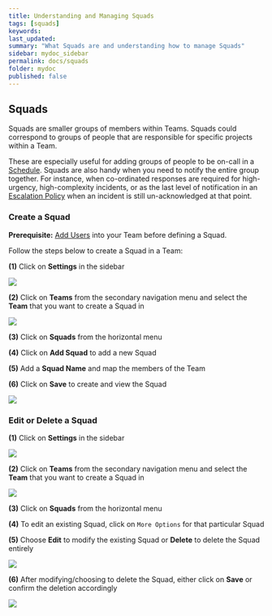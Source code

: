 ```yaml
---
title: Understanding and Managing Squads
tags: [squads]
keywords: 
last_updated: 
summary: "What Squads are and understanding how to manage Squads"
sidebar: mydoc_sidebar
permalink: docs/squads
folder: mydoc
published: false
---
```


## Squads

Squads are smaller groups of members within Teams. Squads could correspond to groups of people that are responsible for specific projects within a Team.

These are especially useful for adding groups of people to be on-call in a [Schedule](https://support.squadcast.com/docs/schedules). Squads are also handy when you need to notify the entire group together. For instance, when co-ordinated responses are required for high-urgency, high-complexity incidents, or as the last level of notification in an [Escalation Policy](https://support.squadcast.com/docs/escalation-policies) when an incident is still un-acknowledged at that point.

### Create a Squad

**Prerequisite:**
[Add Users](add-users) into your Team before defining a Squad.

Follow the steps below to create a Squad in a Team:

**(1)** Click on **Settings** in the sidebar

![](images/add_and_delete_users_1.png)

**(2)** Click on **Teams** from the secondary navigation menu and select the **Team** that you want to create a Squad in

![](images/add_and_delete_teams_1.png)

**(3)** Click on **Squads** from the horizontal menu

**(4)** Click on **Add Squad** to add a new Squad

**(5)** Add a **Squad Name** and map the members of the Team

**(6)** Click on **Save** to create and view the Squad

![](images/squads_1.png)

### Edit or Delete a Squad

**(1)** Click on **Settings** in the sidebar

![](images/add_and_delete_users_1.png)

**(2)** Click on **Teams** from the secondary navigation menu and select the **Team** that you want to create a Squad in

![](images/add_and_delete_teams_1.png)

**(3)** Click on **Squads** from the horizontal menu

**(4)** To edit an existing Squad, click on `More Options` for that particular Squad

**(5)** Choose **Edit** to modify the existing Squad or **Delete** to delete the Squad entirely

![](images/squads_3.png)

**(6)** After modifying/choosing to delete the Squad, either click on **Save** or confirm the deletion accordingly

![](images/squads_2.png)